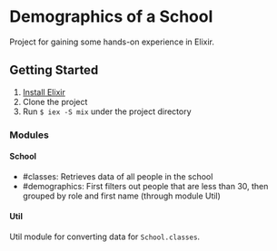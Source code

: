 # Demographics of a School

Project for gaining some hands-on experience in Elixir.

## Getting Started
1. [Install Elixir](https://elixir-lang.org/install.html)
2. Clone the project
3. Run `$ iex -S mix` under the project directory

### Modules
#### School
- #classes: Retrieves data of all people in the school
- #demographics: First filters out people that are less than 30, then grouped by role and first name (through module Util)

#### Util
Util module for converting data for `School.classes`.
